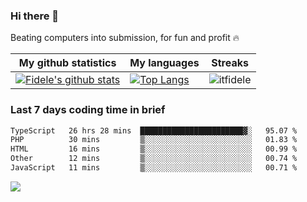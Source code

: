 ### Hi there 👋
<p>Beating computers into submission, for fun and profit 🔥</p>

|My github statistics|My languages|Streaks|
|-|-|-|
|[![Fidele's github stats](https://github-readme-stats.vercel.app/api?username=itfidele&count_private=true&show_icons=true&theme=dark&hide_title=true)](https://github.com/itfidele)|[![Top Langs](https://github-readme-stats.vercel.app/api/top-langs/?username=itfidele&show_icons=true&langs_count=10&theme=dark&layout=compact&hide_title=true)](https://github.com/itfidele)|![itfidele](https://github-readme-streak-stats.herokuapp.com/?user=itfidele&theme=dark)

### Last 7 days coding time in brief
<!--START_SECTION:waka-->

```txt
TypeScript   26 hrs 28 mins  ███████████████████████▓░   95.07 %
PHP          30 mins         ▒░░░░░░░░░░░░░░░░░░░░░░░░   01.83 %
HTML         16 mins         ▒░░░░░░░░░░░░░░░░░░░░░░░░   00.99 %
Other        12 mins         ▒░░░░░░░░░░░░░░░░░░░░░░░░   00.74 %
JavaScript   11 mins         ▒░░░░░░░░░░░░░░░░░░░░░░░░   00.71 %
```

<!--END_SECTION:waka-->

![](https://komarev.com/ghpvc/?username=itfidele)
